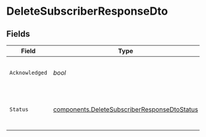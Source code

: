 # DeleteSubscriberResponseDto


## Fields

| Field                                                                                                        | Type                                                                                                         | Required                                                                                                     | Description                                                                                                  |
| ------------------------------------------------------------------------------------------------------------ | ------------------------------------------------------------------------------------------------------------ | ------------------------------------------------------------------------------------------------------------ | ------------------------------------------------------------------------------------------------------------ |
| `Acknowledged`                                                                                               | *bool*                                                                                                       | :heavy_check_mark:                                                                                           | A boolean stating the success of the action                                                                  |
| `Status`                                                                                                     | [components.DeleteSubscriberResponseDtoStatus](../../models/components/deletesubscriberresponsedtostatus.md) | :heavy_check_mark:                                                                                           | The status enum for the performed action                                                                     |